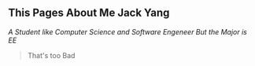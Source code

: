 ## This Pages About Me Jack Yang
_A Student like Computer Science and Software Engeneer But the Major is EE_
> That's too Bad
